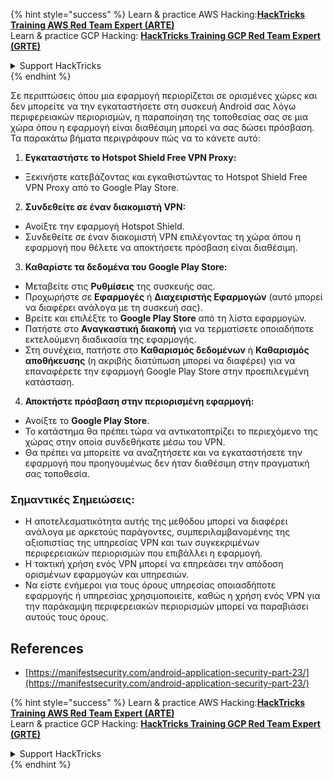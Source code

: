 {% hint style="success" %}
Learn & practice AWS Hacking:<img src="/.gitbook/assets/arte.png" alt="" data-size="line">[**HackTricks Training AWS Red Team Expert (ARTE)**](https://training.hacktricks.xyz/courses/arte)<img src="/.gitbook/assets/arte.png" alt="" data-size="line">\
Learn & practice GCP Hacking: <img src="/.gitbook/assets/grte.png" alt="" data-size="line">[**HackTricks Training GCP Red Team Expert (GRTE)**<img src="/.gitbook/assets/grte.png" alt="" data-size="line">](https://training.hacktricks.xyz/courses/grte)

<details>

<summary>Support HackTricks</summary>

* Check the [**subscription plans**](https://github.com/sponsors/carlospolop)!
* **Join the** 💬 [**Discord group**](https://discord.gg/hRep4RUj7f) or the [**telegram group**](https://t.me/peass) or **follow** us on **Twitter** 🐦 [**@hacktricks\_live**](https://twitter.com/hacktricks\_live)**.**
* **Share hacking tricks by submitting PRs to the** [**HackTricks**](https://github.com/carlospolop/hacktricks) and [**HackTricks Cloud**](https://github.com/carlospolop/hacktricks-cloud) github repos.

</details>
{% endhint %}

Σε περιπτώσεις όπου μια εφαρμογή περιορίζεται σε ορισμένες χώρες και δεν μπορείτε να την εγκαταστήσετε στη συσκευή Android σας λόγω περιφερειακών περιορισμών, η παραποίηση της τοποθεσίας σας σε μια χώρα όπου η εφαρμογή είναι διαθέσιμη μπορεί να σας δώσει πρόσβαση. Τα παρακάτω βήματα περιγράφουν πώς να το κάνετε αυτό:

1. **Εγκαταστήστε το Hotspot Shield Free VPN Proxy:**
- Ξεκινήστε κατεβάζοντας και εγκαθιστώντας το Hotspot Shield Free VPN Proxy από το Google Play Store.

2. **Συνδεθείτε σε έναν διακομιστή VPN:**
- Ανοίξτε την εφαρμογή Hotspot Shield.
- Συνδεθείτε σε έναν διακομιστή VPN επιλέγοντας τη χώρα όπου η εφαρμογή που θέλετε να αποκτήσετε πρόσβαση είναι διαθέσιμη.

3. **Καθαρίστε τα δεδομένα του Google Play Store:**
- Μεταβείτε στις **Ρυθμίσεις** της συσκευής σας.
- Προχωρήστε σε **Εφαρμογές** ή **Διαχειριστής Εφαρμογών** (αυτό μπορεί να διαφέρει ανάλογα με τη συσκευή σας).
- Βρείτε και επιλέξτε το **Google Play Store** από τη λίστα εφαρμογών.
- Πατήστε στο **Αναγκαστική διακοπή** για να τερματίσετε οποιαδήποτε εκτελούμενη διαδικασία της εφαρμογής.
- Στη συνέχεια, πατήστε στο **Καθαρισμός δεδομένων** ή **Καθαρισμός αποθήκευσης** (η ακριβής διατύπωση μπορεί να διαφέρει) για να επαναφέρετε την εφαρμογή Google Play Store στην προεπιλεγμένη κατάσταση.

4. **Αποκτήστε πρόσβαση στην περιορισμένη εφαρμογή:**
- Ανοίξτε το **Google Play Store**.
- Το κατάστημα θα πρέπει τώρα να αντικατοπτρίζει το περιεχόμενο της χώρας στην οποία συνδεθήκατε μέσω του VPN.
- Θα πρέπει να μπορείτε να αναζητήσετε και να εγκαταστήσετε την εφαρμογή που προηγουμένως δεν ήταν διαθέσιμη στην πραγματική σας τοποθεσία.

### Σημαντικές Σημειώσεις:
- Η αποτελεσματικότητα αυτής της μεθόδου μπορεί να διαφέρει ανάλογα με αρκετούς παράγοντες, συμπεριλαμβανομένης της αξιοπιστίας της υπηρεσίας VPN και των συγκεκριμένων περιφερειακών περιορισμών που επιβάλλει η εφαρμογή.
- Η τακτική χρήση ενός VPN μπορεί να επηρεάσει την απόδοση ορισμένων εφαρμογών και υπηρεσιών.
- Να είστε ενήμεροι για τους όρους υπηρεσίας οποιασδήποτε εφαρμογής ή υπηρεσίας χρησιμοποιείτε, καθώς η χρήση ενός VPN για την παράκαμψη περιφερειακών περιορισμών μπορεί να παραβιάσει αυτούς τους όρους.

## References
* [https://manifestsecurity.com/android-application-security-part-23/](https://manifestsecurity.com/android-application-security-part-23/)


{% hint style="success" %}
Learn & practice AWS Hacking:<img src="/.gitbook/assets/arte.png" alt="" data-size="line">[**HackTricks Training AWS Red Team Expert (ARTE)**](https://training.hacktricks.xyz/courses/arte)<img src="/.gitbook/assets/arte.png" alt="" data-size="line">\
Learn & practice GCP Hacking: <img src="/.gitbook/assets/grte.png" alt="" data-size="line">[**HackTricks Training GCP Red Team Expert (GRTE)**<img src="/.gitbook/assets/grte.png" alt="" data-size="line">](https://training.hacktricks.xyz/courses/grte)

<details>

<summary>Support HackTricks</summary>

* Check the [**subscription plans**](https://github.com/sponsors/carlospolop)!
* **Join the** 💬 [**Discord group**](https://discord.gg/hRep4RUj7f) or the [**telegram group**](https://t.me/peass) or **follow** us on **Twitter** 🐦 [**@hacktricks\_live**](https://twitter.com/hacktricks\_live)**.**
* **Share hacking tricks by submitting PRs to the** [**HackTricks**](https://github.com/carlospolop/hacktricks) and [**HackTricks Cloud**](https://github.com/carlospolop/hacktricks-cloud) github repos.

</details>
{% endhint %}
